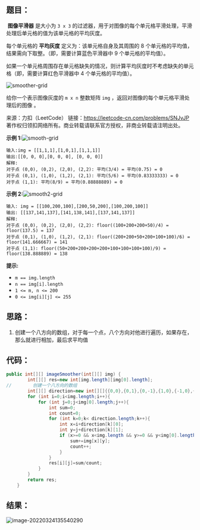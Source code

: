 ## 题目：

​	**图像平滑器** 是大小为 `3 x 3` 的过滤器，用于对图像的每个单元格平滑处理，平滑处理后单元格的值为该单元格的平均灰度。

每个单元格的 **平均灰度** 定义为：该单元格自身及其周围的 8 个单元格的平均值，结果需向下取整。（即，需要计算蓝色平滑器中 9 个单元格的平均值）。

如果一个单元格周围存在单元格缺失的情况，则计算平均灰度时不考虑缺失的单元格（即，需要计算红色平滑器中 4 个单元格的平均值）。

![smoother-grid](https://gitee.com/misteryliu/typora/raw/master/image/smoother-grid.jpg)

给你一个表示图像灰度的 `m x n` 整数矩阵 `img` ，返回对图像的每个单元格平滑处理后的图像 。



来源：力扣（LeetCode） 链接：https://leetcode-cn.com/problems/SNJvJP 著作权归领扣网络所有。商业转载请联系官方授权，非商业转载请注明出处。

<!--more-->

**示例 1:**![smooth-grid](https://gitee.com/misteryliu/typora/raw/master/image/smooth-grid.jpg)

```
输入:img = [[1,1,1],[1,0,1],[1,1,1]]
输出:[[0, 0, 0],[0, 0, 0], [0, 0, 0]]
解释:
对于点 (0,0), (0,2), (2,0), (2,2): 平均(3/4) = 平均(0.75) = 0
对于点 (0,1), (1,0), (1,2), (2,1): 平均(5/6) = 平均(0.83333333) = 0
对于点 (1,1): 平均(8/9) = 平均(0.88888889) = 0
```

**示例 2:**![smooth2-grid](https://gitee.com/misteryliu/typora/raw/master/image/smooth2-grid.jpg)

```
输入: img = [[100,200,100],[200,50,200],[100,200,100]]
输出: [[137,141,137],[141,138,141],[137,141,137]]
解释:
对于点 (0,0), (0,2), (2,0), (2,2): floor((100+200+200+50)/4) = floor(137.5) = 137
对于点 (0,1), (1,0), (1,2), (2,1): floor((200+200+50+200+100+100)/6) = floor(141.666667) = 141
对于点 (1,1): floor((50+200+200+200+200+100+100+100+100)/9) = floor(138.888889) = 138
```

 

**提示:**

- `m == img.length`
- `n == img[i].length`
- `1 <= m, n <= 200`
- `0 <= img[i][j] <= 255`

## 思路：

1. 创建一个八方向的数组，对于每一个点，八个方向对他进行遍历，如果存在，那么就进行相加，最后求平均值

## 代码：

```java
public int[][] imageSmoother(int[][] img) {
        int[][] res=new int[img.length][img[0].length];
//        创建一个八方向的数组
        int[][] direction=new int[][]{{0,0},{0,1},{0,-1},{1,0},{-1,0},{1,1},{-1,-1},{1,-1},{-1,1}};
        for (int i=0;i<img.length;i++){
            for (int j=0;j<img[0].length;j++){
                int sum=0;
                int count=0;
                for (int k=0;k< direction.length;k++){
                    int x=i+direction[k][0];
                    int y=j+direction[k][1];
                    if (x>=0 && x<img.length && y>=0 && y<img[0].length){
                        sum+=img[x][y];
                        count++;
                    }
                }
                res[i][j]=sum/count;
            }
        }
        return res;
    }
```

## 结果：

![image-20220324135540290](https://gitee.com/misteryliu/typora/raw/master/image/image-20220324135540290.png)
